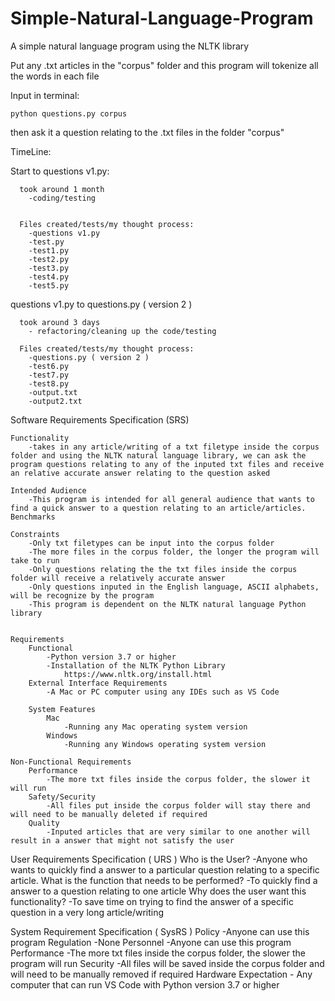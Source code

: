 # Simple-Natural-Language-Program


A simple natural language program using the NLTK library 


Put any .txt articles in the "corpus" folder and this program will tokenize 
all the words in each file

Input in terminal:

    python questions.py corpus 

then ask it a question relating to the .txt files in the folder "corpus"




TimeLine:
  
  Start to questions v1.py:
      
      took around 1 month
        -coding/testing
      
      
      Files created/tests/my thought process:
        -questions v1.py
        -test.py
        -test1.py
        -test2.py
        -test3.py
        -test4.py
        -test5.py
  
  questions v1.py to questions.py ( version 2 )
      
      took around 3 days
        - refactoring/cleaning up the code/testing
      
      Files created/tests/my thought process:
        -questions.py ( version 2 )
        -test6.py
        -test7.py
        -test8.py
        -output.txt
        -output2.txt



Software Requirements Specification (SRS)

	Functionality
		-takes in any article/writing of a txt filetype inside the corpus folder and using the NLTK natural language library, we can ask the program questions relating to any of the inputed txt files and receive an relative accurate answer relating to the question asked 

	Intended Audience
		-This program is intended for all general audience that wants to find a quick answer to a question relating to an article/articles. 
	Benchmarks
	
	Constraints 
		-Only txt filetypes can be input into the corpus folder 
		-The more files in the corpus folder, the longer the program will take to run
		-Only questions relating the the txt files inside the corpus folder will receive a relatively accurate answer 
		-Only questions inputed in the English language, ASCII alphabets, will be recognize by the program 
		-This program is dependent on the NLTK natural language Python library
	
	
	Requirements
		Functional
			-Python version 3.7 or higher
			-Installation of the NLTK Python Library 
				https://www.nltk.org/install.html
		External Interface Requirements 
			-A Mac or PC computer using any IDEs such as VS Code
		
		System Features 
			Mac
				-Running any Mac operating system version
			Windows
				-Running any Windows operating system version

	Non-Functional Requirements
		Performance
			-The more txt files inside the corpus folder, the slower it will run
		Safety/Security 
			-All files put inside the corpus folder will stay there and will need to be manually deleted if required 
		Quality
			-Inputed articles that are very similar to one another will result in a answer that might not satisfy the user


User Requirements Specification ( URS ) 
	Who is the User?
		-Anyone who wants to quickly find a answer to a particular question relating to a specific article. 
	What is the function that needs to be performed? 
		-To quickly find a answer to a question relating to one article
	Why does the user want this functionality?
		-To save time on trying to find the answer of a specific question in a very long article/writing 


System Requirement Specification ( SysRS ) 
	Policy 
		-Anyone can use this program 
	Regulation
		-None
	Personnel
		-Anyone can use this program 
	Performance 
		-The more txt files inside the corpus folder, the slower the program will run
	Security 
		-All files will be saved inside the corpus folder and will need to be manually removed if required 
	Hardware Expectation 
		- Any computer that can run VS Code with Python version 3.7 or higher
